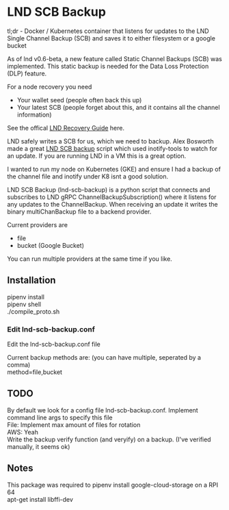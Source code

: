 # LND SCB Backup

tl;dr - Docker / Kubernetes container that listens for updates to the LND Single Channel Backup (SCB) and saves it to either filesystem or a google bucket

As of lnd v0.6-beta, a new feature called Static Channel Backups (SCB) was implemented. This static backup is needed for the Data Loss Protection (DLP) feature.

For a node recovery you need
- Your wallet seed (people often back this up)
- Your latest SCB (people forget about this, and it contains all the channel information)

See the offical [LND Recovery Guide](https://github.com/lightningnetwork/lnd/blob/master/docs/recovery.md) here.

LND safely writes a SCB for us, which we need to backup. Alex Bosworth made a great [LND SCB backup](https://gist.github.com/alexbosworth/2c5e185aedbdac45a03655b709e255a3) script which used inotify-tools to watch for an update. If you are running LND in a VM this is a great option.

I wanted to run my node on Kubernetes (GKE) and ensure I had a backup of the channel file and inotify under K8 isnt a good solution.

LND SCB Backup (lnd-scb-backup) is a python script that connects and subscribes to LND gRPC ChannelBackupSubscription() where it listens for any updates to the ChannelBackup.
When receiving an update it writes the binary multiChanBackup file to a backend provider.

Current providers are
- file
- bucket (Google Bucket)

You can run multiple providers at the same time if you like.

## Installation
pipenv install  
pipenv shell  
./compile_proto.sh  

### Edit lnd-scb-backup.conf
Edit the lnd-scb-backup.conf file

Current backup methods are: (you can have multiple, seperated by a comma)  
method=file,bucket

## TODO
By default we look for a config file lnd-scb-backup.conf. Implement command line args to specify this file  
File: Implement max amount of files for rotation  
AWS: Yeah  
Write the backup verify function (and veryify) on a backup. (I've verified manually, it seems ok)  

## Notes
This package was required to pipenv install google-cloud-storage on a RPI 64  
apt-get install libffi-dev
